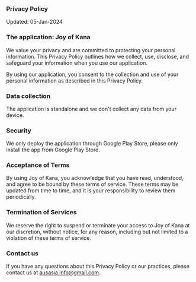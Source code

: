 ### Privacy Policy 

Updated: 05-Jan-2024

### The application: Joy of Kana

We value your privacy and are committed to protecting your personal information. This Privacy Policy outlines how we collect, use, disclose, and safeguard your information when you use our application.

By using our application, you consent to the collection and use of your personal information as described in this Privacy Policy.

### Data collection

The application is standalone and we don't collect any data from your device.

### Security

We only deploy the application through Google Play Store, please only install the app from Google Play Store.

### Acceptance of Terms

By using Joy of Kana, you acknowledge that you have read, understood, and agree to be bound by these terms of service. These terms may be updated from time to time, and it is your responsibility to review them periodically.

### Termination of Services

We reserve the right to suspend or terminate your access to Joy of Kana at our discretion, without notice, for any reason, including but not limited to a violation of these terms of service.


### Contact us

If you have any questions about this Privacy Policy or our practices, please contact us at ausasia.info@gmail.com.
